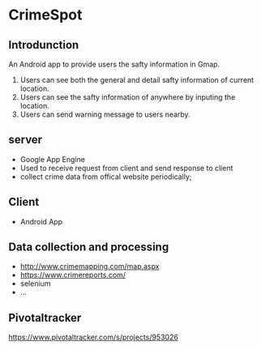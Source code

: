 CrimeSpot
========
Introdunction
--------------
An Android app to provide users the safty information in Gmap.

1. Users can see both the general and detail safty information of current location.
2. Users can see the safty information of anywhere by inputing the location.
3. Users can send warning message to users nearby.

server
------------------------
- Google App Engine
- Used to receive request from client and send response to client
- collect crime data from offical website periodically;

Client
---------
- Android App

Data collection and processing
--------------------------------
- http://www.crimemapping.com/map.aspx
- https://www.crimereports.com/
- selenium
- ...

Pivotaltracker
------------------
https://www.pivotaltracker.com/s/projects/953026
